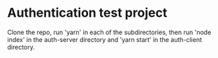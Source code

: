 # Authentication test project

Clone the repo, run 'yarn' in each of the subdirectories, then run 'node index' in the auth-server directory and 'yarn start' in the auth-client directory. 
